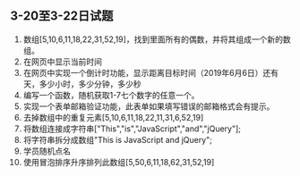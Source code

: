 ## 3-20至3-22日试题

1. 数组[5,10,6,11,18,22,31,52,19]，找到里面所有的偶数，并将其组成一个新的数组。
2. 在网页中显示当前时间
3. 在网页中实现一个倒计时功能，显示距离目标时间（2019年6月6日）还有天，多少小时，多少分钟，多少秒
4. 编写一个函数，随机获取1-7七个数字的任意一个。
5. 实现一个表单邮箱验证功能，此表单如果填写错误的邮箱格式会有提示。
6. 去掉数组中的重复元素[5,10,6,11,18,22,11,31,6,52,19]
7. 将数组连接成字符串["This","is","JavaScript","and","jQuery"];
8. 将字符串拆分成数组"This is JavaScript and jQuery";
9. 学员随机点名
10. 使用冒泡排序升序排列此数组[5,50,6,11,18,62,31,52,19]